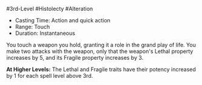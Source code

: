 #3rd-Level #Histolecty #Alteration
 
- Casting Time: Action and quick action
- Range: Touch
- Duration: Instantaneous  

You touch a weapon you hold, granting it a role in the grand play of life. You make two attacks with the weapon, only that the weapon's Lethal property increases by 5, and its Fragile property increases by 3.
 
**At Higher Levels:** The Lethal and Fragile traits have their potency increased by 1 for each spell level above 3rd.